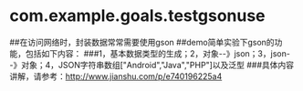 # com.example.goals.testgsonuse
##在访问网络时，封装数据常常需要使用gson
##demo简单实验下gson的功能，包括如下内容：
###1，基本数据类型的生成；2，对象--》json；3，json--》对象；4，JSON字符串数组["Android","Java","PHP"]以及泛型
###具体内容讲解，请参考：http://www.jianshu.com/p/e740196225a4
